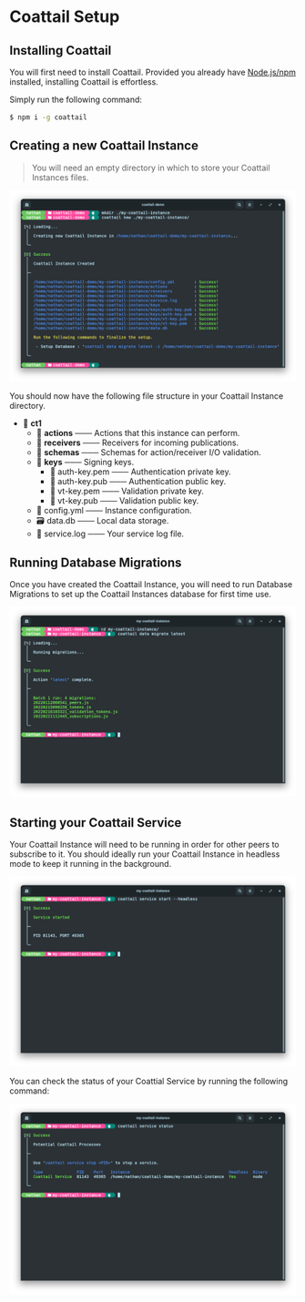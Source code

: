 # Coattail Setup

## Installing Coattail

You will first need to install Coattail. Provided you already have [Node.js/npm](https://nodejs.org/en/download/) installed, installing Coattail is effortless.

Simply run the following command:
```sh
$ npm i -g coattail
```

## Creating a new Coattail Instance

> You will need an empty directory in which to store your Coattail Instances files.

![Create New Coattail Instance](./new-instance.png)

You should now have the following file structure in your Coattail Instance directory.

- 📂 __ct1__
   - 📂 __actions__ ─── Actions that this instance can perform.
   - 📂 __receivers__ ─── Receivers for incoming publications.
   - 📂 __schemas__ ─── Schemas for action/receiver I/O validation.
   - 📂 __keys__ ─── Signing keys.
     - 🔑 auth\-key.pem ─── Authentication private key.
     - 🔑 auth\-key.pub ─── Authentication public key.
     - 🔑 vt\-key.pem ─── Validation private key.
     - 🔑 vt\-key.pub ─── Validation public key.
   - 📄 config.yml ─── Instance configuration.
   - 🗃️ data.db ─── Local data storage.
   - 📄 service.log ─── Your service log file.

## Running Database Migrations

Once you have created the Coattail Instance, you will need to run Database Migrations to set up the Coattail Instances database for first time use.

![Run Database Migrations](./migrate.png)

## Starting your Coattail Service

Your Coattail Instance will need to be running in order for other peers to subscribe to it. You should ideally run your Coattail Instance in headless mode to keep it running in the background.

![Start Coattail Service](./start-service.png)

You can check the status of your Coattial Service by running the following command:

![Coattail Service Status](./service-status.png)